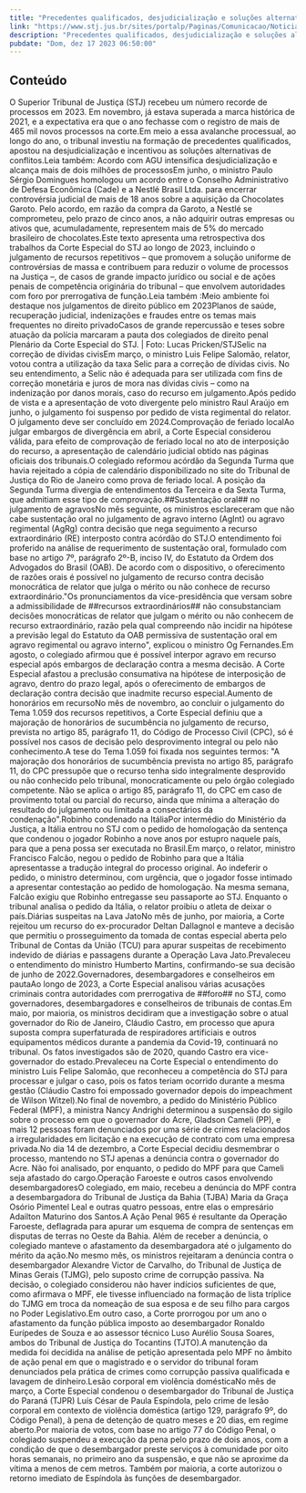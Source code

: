 ```yaml
---
title: "Precedentes qualificados, desjudicialização e soluções alternativas em um ano recordista de novos processos"
link: "https://www.stj.jus.br/sites/portalp/Paginas/Comunicacao/Noticias/2023/17122023-Precedentes-qualificados--desjudicializacao-e-solucoes-alternativas-em-um-ano-recordista-de-novos-processos.aspx"
description: "Precedentes qualificados, desjudicialização e soluções alternativas em um ano recordista de novos processos"
pubdate: "Dom, dez 17 2023 06:50:00"
---
```


## Conteúdo

O Superior Tribunal de Justiça (STJ) recebeu um número recorde de processos em 2023. Em novembro, já estava superada a marca histórica de 2021, e a expectativa era que o ano fechasse com o registro de mais de 465 mil novos processos na corte.Em meio a essa avalanche processual, ao longo do ano, o tribunal investiu na formação de precedentes qualificados, apostou na desjudicialização e incentivou as soluções alternativas de conflitos.Leia também: Acordo com AGU intensifica desjudicialização e alcança mais de dois milhões de processosEm junho, o ministro Paulo Sérgio Domingues homologou um acordo entre o Conselho Administrativo de Defesa Econômica (Cade) e a Nestlé Brasil Ltda. para encerrar controvérsia judicial de mais de 18 anos sobre a aquisição da Chocolates Garoto. Pelo acordo, em razão da compra da Garoto, a Nestlé se comprometeu, pelo prazo de cinco anos, a não adquirir outras empresas ou ativos que, acumuladamente, representem mais de 5% do mercado brasileiro de chocolates.Este texto apresenta uma retrospectiva dos trabalhos da Corte Especial do STJ ao longo de 2023, incluindo o julgamento de recursos repetitivos – que promovem a solução uniforme de controvérsias de massa e contribuem para reduzir o volume de processos na Justiça –, de casos de grande impacto jurídico ou social e de ações penais de competência originária do tribunal – que envolvem autoridades com foro por prerrogativa de função.Leia também :Meio ambiente foi destaque nos julgamentos de direito público em 2023Planos de saúde, recuperação judicial, indenizações e fraudes entre os temas mais frequentes no direito privadoCasos de grande repercussão e teses sobre atuação da polícia marcaram a pauta dos colegiados de direito penal​​​​​​​​​Plenário da Corte Especial do STJ. | Foto: Lucas Pricken/STJ​Selic na correção de dívidas civisEm março, o ministro Luis Felipe Salomão, relator, votou contra a utilização da taxa Selic para a correção de dívidas civis. No seu entendimento, a Selic não é adequada para ser utilizada com fins de correção monetária e juros de mora nas dívidas civis – como na indenização por danos morais, caso do recurso em julgamento.Após pedido de vista e a apresentação de voto divergente pelo ministro Raul Araújo em junho, o julgamento foi suspenso por pedido de vista regimental do relator. O julgamento deve ser concluído em 2024.Comprovação de feriado localAo julgar embargos de divergência em abril, a Corte Especial considerou válida, para efeito de comprovação de feriado local no ato de interposição do recurso, a apresentação de calendário judicial obtido nas páginas oficiais dos tribunais.O colegiado reformou acórdão da Segunda Turma que havia rejeitado a cópia de calendário disponibilizado no site do Tribunal de Justiça do Rio de Janeiro como prova de feriado local. A posição da Segunda Turma divergia de entendimentos da Terceira e da Sexta Turma, que admitiam esse tipo de comprovação.##Sustentação oral## no julgamento de agravosNo mês seguinte, os ministros esclareceram que não cabe sustentação oral no julgamento de agravo interno (AgInt) ou agravo regimental (AgRg) contra decisão que nega seguimento a recurso extraordinário (RE) interposto contra acórdão do STJ.O entendimento foi proferido na análise de requerimento de sustentação oral, formulado com base no artigo 7º, parágrafo 2º-B, inciso IV, do Estatuto da Ordem dos Advogados do Brasil (OAB). De acordo com o dispositivo, o oferecimento de razões orais é possível no julgamento de recurso contra decisão monocrática de relator que julga o mérito ou não conhece de recurso extraordinário."Os pronunciamentos da vice-presidência que versam sobre a admissibilidade de ##recursos extraordinários## não consubstanciam decisões monocráticas de relator que julgam o mérito ou não conhecem de recurso extraordinário, razão pela qual compreendo não incidir na hipótese a previsão legal do Estatuto da OAB permissiva de sustentação oral em agravo regimental ou agravo interno", explicou o ministro Og Fernandes.Em agosto, o colegiado afirmou que é possível interpor agravo em recurso especial após embargos de declaração contra a mesma decisão. A Corte Especial afastou a preclusão consumativa na hipótese de interposição de agravo, dentro do prazo legal, após o oferecimento de embargos de declaração contra decisão que inadmite recurso especial.Aumento de honorários em recursoNo mês de novembro, ao concluir o julgamento do Tema 1.059 dos recursos repetitivos, a Corte Especial definiu que a majoração de honorários de sucumbência no julgamento de recurso, prevista no artigo 85, parágrafo 11, do Código de Processo Civil (CPC), só é possível nos casos de decisão pelo desprovimento integral ou pelo não conhecimento.A tese do Tema 1.059 foi fixada nos seguintes termos: "A majoração dos honorários de sucumbência prevista no artigo 85, parágrafo 11, do CPC pressupõe que o recurso tenha sido integralmente desprovido ou não conhecido pelo tribunal, monocraticamente ou pelo órgão colegiado competente. Não se aplica o artigo 85, parágrafo 11, do CPC em caso de provimento total ou parcial do recurso, ainda que mínima a alteração do resultado do julgamento ou limitada a consectários da condenação".Robinho condenado na ItáliaPor intermédio do Ministério da Justiça, a Itália entrou no STJ com o pedido de homologação da sentença que condenou o jogador Robinho a nove anos por estupro naquele país, para que a pena possa ser executada no Brasil.Em março, o relator, ministro Francisco Falcão, negou o pedido de Robinho para que a Itália apresentasse a tradução integral do processo original. Ao indeferir o pedido, o ministro determinou, com urgência, que o jogador fosse intimado a apresentar contestação ao pedido de homologação. Na mesma semana, Falcão exigiu que Robinho entregasse seu passaporte ao STJ. Enquanto o tribunal analisa o pedido da Itália, o relator proibiu o atleta de deixar o país.Diárias suspeitas na Lava JatoNo mês de junho, por maioria, a Corte rejeitou um recurso do ex-procurador Deltan Dallagnol e manteve a decisão que permitiu o prosseguimento da tomada de contas especial aberta pelo Tribunal de Contas da União (TCU) para apurar suspeitas de recebimento indevido de diárias e passagens durante a Operação Lava Jato.Prevaleceu o entendimento do ministro Humberto Martins, confirmando-se sua decisão de junho de 2022.Governadores, desembargadores e conselheiros em pautaAo longo de 2023, a Corte Especial analisou várias acusações criminais contra autoridades com prerrogativa de ##foro## no STJ, como governadores, desembargadores e conselheiros de tribunais de contas.Em maio, por maioria, os ministros decidiram que a investigação sobre o atual governador do Rio de Janeiro, Cláudio Castro, em processo que apura suposta compra superfaturada de respiradores artificiais e outros equipamentos médicos durante a pandemia da Covid-19, continuará no tribunal. Os fatos investigados são de 2020, quando Castro era vice-governador do estado.Prevaleceu na Corte Especial o entendimento do ministro Luis Felipe Salomão, que reconheceu a competência do STJ para processar e julgar o caso, pois os fatos teriam ocorrido durante a mesma gestão (Cláudio Castro foi empossado governador depois do impeachment de Wilson Witzel).No final de novembro, a pedido do Ministério Público Federal (MPF), a ministra Nancy Andrighi determinou a suspensão do sigilo sobre o processo em que o governador do Acre, Gladson Cameli (PP), e mais 12 pessoas foram denunciados por uma série de crimes relacionados a irregularidades em licitação e na execução de contrato com uma empresa privada.No dia 14 de dezembro, a Corte Especial decidiu desmembrar o processo, mantendo no STJ apenas a denúncia contra o governador do Acre. Não foi analisado, por enquanto, o pedido do MPF para que Cameli seja afastado do cargo.Operação Faroeste e outros casos envolvendo desembargadoresO colegiado, em maio, recebeu a denúncia do MPF contra a desembargadora do Tribunal de Justiça da Bahia (TJBA) Maria da Graça Osório Pimentel Leal e outras quatro pessoas, entre elas o empresário Adailton Maturino dos Santos.A Ação Penal 965 é resultante da Operação Faroeste, deflagrada para apurar um esquema de compra de sentenças em disputas de terras no Oeste da Bahia. Além de receber a denúncia, o colegiado manteve o afastamento da desembargadora até o julgamento do mérito da ação.No mesmo mês, os ministros rejeitaram a denúncia contra o desembargador Alexandre Victor de Carvalho, do Tribunal de Justiça de Minas Gerais (TJMG), pelo suposto crime de corrupção passiva. Na decisão, o colegiado considerou não haver indícios suficientes de que, como afirmava o MPF, ele tivesse influenciado na formação de lista tríplice do TJMG em troca da nomeação de sua esposa e de seu filho para cargos no Poder Legislativo.Em outro caso, a Corte prorrogou por um ano o afastamento da função pública imposto ao desembargador Ronaldo Eurípedes de Souza e ao assessor técnico Luso Aurélio Sousa Soares, ambos do Tribunal de Justiça do Tocantins (TJTO).A manutenção da medida foi decidida na análise de petição apresentada pelo MPF no âmbito de ação penal em que o magistrado e o servidor do tribunal foram denunciados pela prática de crimes como corrupção passiva qualificada e lavagem de dinheiro.Lesão corporal em violência domésticaNo mês de março, a Corte Especial condenou o desembargador do Tribunal de Justiça do Paraná (TJPR) Luís César de Paula Espíndola, pelo crime de lesão corporal em contexto de violência doméstica (artigo 129, parágrafo 9º, do Código Penal), à pena de detenção de quatro meses e 20 dias, em regime aberto.Por maioria de votos, com base no artigo 77 do Código Penal, o colegiado suspendeu a execução da pena pelo prazo de dois anos, com a condição de que o desembargador preste serviços à comunidade por oito horas semanais, no primeiro ano da suspensão, e que não se aproxime da vítima a menos de cem metros. Também por maioria, a corte autorizou o retorno imediato de Espíndola às funções de desembargador.
